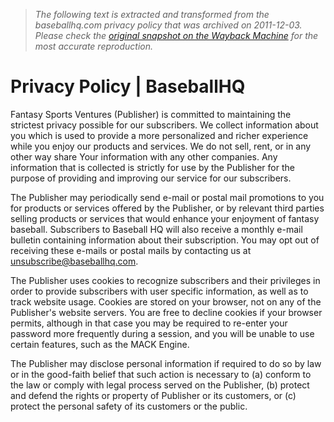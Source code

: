 > *The following text is extracted and transformed from the baseballhq.com privacy policy that was archived on 2011-12-03. Please check the [original snapshot on the Wayback Machine](https://web.archive.org/web/20111203150217id_/http%3A//www.baseballhq.com/privacy.shtml) for the most accurate reproduction.*

# Privacy Policy | BaseballHQ

Fantasy Sports Ventures (Publisher) is committed to maintaining the strictest privacy possible for our subscribers. We collect information about you which is used to provide a more personalized and richer experience while you enjoy our products and services. We do not sell, rent, or in any other way share Your information with any other companies. Any information that is collected is strictly for use by the Publisher for the purpose of providing and improving our service for our subscribers.

The Publisher may periodically send e-mail or postal mail promotions to you for products or services offered by the Publisher, or by relevant third parties selling products or services that would enhance your enjoyment of fantasy baseball. Subscribers to Baseball HQ will also receive a monthly e-mail bulletin containing information about their subscription. You may opt out of receiving these e-mails or postal mails by contacting us at unsubscribe@baseballhq.com.

The Publisher uses cookies to recognize subscribers and their privileges in order to provide subscribers with user specific information, as well as to track website usage. Cookies are stored on your browser, not on any of the Publisher's website servers. You are free to decline cookies if your browser permits, although in that case you may be required to re-enter your password more frequently during a session, and you will be unable to use certain features, such as the MACK Engine.

The Publisher may disclose personal information if required to do so by law or in the good-faith belief that such action is necessary to (a) conform to the law or comply with legal process served on the Publisher, (b) protect and defend the rights or property of Publisher or its customers, or (c) protect the personal safety of its customers or the public. 
